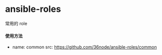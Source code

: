 # ansible-roles

常用的 role

#### 使用方法

- name: common
  src: https://github.com/36node/ansible-roles/common
